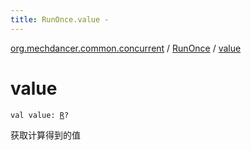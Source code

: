 ```yaml
---
title: RunOnce.value - 
---
```


[org.mechdancer.common.concurrent](../index.html) / [RunOnce](index.html) / [value](./value.html)

# value

`val value: `[`R`](index.html#R)`?`

获取计算得到的值

